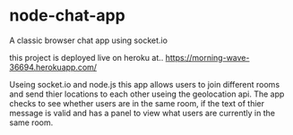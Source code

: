 # node-chat-app
A classic browser chat app using socket.io

this project is deployed live on heroku at..
https://morning-wave-36694.herokuapp.com/

Useing socket.io and node.js this app allows users to join different rooms and send thier locations to each other useing the geolocation api.
The app checks to see whether users are in the same room, if the text of thier message is valid and has a panel to view what users are currently in the
same room.
